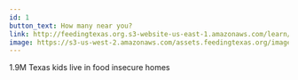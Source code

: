```yaml
---
id: 1
button_text: How many near you?
link: http://feedingtexas.org.s3-website-us-east-1.amazonaws.com/learn/communities/snapshot-texas.html
image: https://s3-us-west-2.amazonaws.com/assets.feedingtexas.org/images/CTA/children.jpg
---
```


1.9M Texas kids live in food insecure homes
